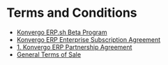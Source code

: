 # Terms and Conditions

  * [Konvergo ERP.sh Beta Program](terms/odoo_sh_terms)
  * [Konvergo ERP Enterprise Subscription Agreement](terms/enterprise)
  * [1\. Konvergo ERP Partnership Agreement](terms/partnership)
  * [General Terms of Sale](terms/terms_of_sale)

